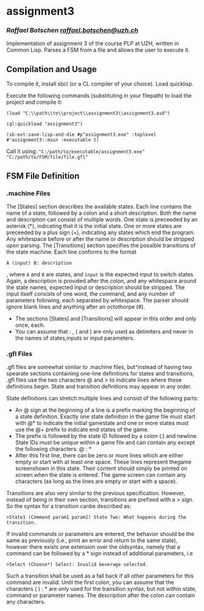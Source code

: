 # assignment3


### _Raffael Botschen <raffael.botschen@uzh.ch>_

Implementation of assignment 3 of the course PLP at UZH, written in Common Lisp.
Parses a FSM from a file and allows the user to execute it.


## Compilation and Usage

To compile it, install sbcl (or a CL compiler of your choice).
Load quicklisp.

Execute the following commands (substituting in your filepath) to load the project and compile it:

`(load "C:\\path\\to\\project\\assignment3\\assignment3.asd")`

`(ql:quickload "assignment3")`

`(sb-ext:save-lisp-and-die #p"assignment3.exe" :toplevel #'assignment3::main :executable t)`

Call it using: `"C:/path/to/executable/assignment3.exe" "C:/path/to/FSM/file/file.gfl"`



## FSM File Definition


### .machine Files
The [States] section describes the available states.
Each line contains the name of a state, followed by a colon and a short description.
Both the name and description can consist of multiple words. One state is preceeded by an asterisk (*),
indicating that it is the initial state. One or more states are preceeded by a plus sign (+), indicating any states which end the program.
Any whitespace before or after the name or description should be stripped upon parsing.
The [Transitions] section specifies the possible transitions of the state machine.
Each line conforms to the format

`A (input) B: description`

, where `A` and `B` are states, and `input` is the expected input to switch states.
Again, a description is provided after the colon, and any whitespace around the state names, expected input or description should be stripped.
The input itself consists of one word, the command, and any number of parameters following, each separated by whitespace.
The parser should ignore blank lines and anything after an octothorpe (#).
- The sections [States] and [Transitions] will appear in this order and only once, each.
- You can assume that : , ( and ) are only used as delimiters and never in the names of states,inputs or input parameters.


### .gfl Files
.gfl files are somewhat similar to .machine files, but^instead of having two spearate sections containing one-line definitions for states and transitions,
.gfl files use the two characters @ and > to indicate lines where these definitions begin.
State and transition definitions may appear in any order.

State definitions can stretch multiple lines and consist of the following parts:
- An @ sign at the beginning of a line is a prefix marking the beginning of a state definition.
  Exactly one state definition in the game file must start with @* to indicate the initial gamestate and one or more states must use the @+ prefix to indicate end states of the game.
- The prefix is followed by the state ID followed by a colon (:) and newline.
  State IDs must be unique within a game file and can contain any except the following characters: @ : *
- After this first line, there can be zero or more lines which are either empty or start with at least one space. These lines represent thegame screenshown in this state.
  Their content should simply be printed on screen when the state is entered. The game screen can contain any characters (as long as the lines are empty or start with a space).

Transitions are also very similar to the previous specification.
However, instead of being in their own section, transitions are prefixed with a > sign.
So the syntax for a transition canbe described as:

`>State1 (Command param1 param2) State Two: What happens during the transition.`

If invalid commands or parameters are entered, the behavior should be the same as previously (i.e., print an error and return to the same state),
however there exists one extension over the oldsyntax, namely that a command can be followed by a * sign instead of additional parameters, i.e

`>Select (Choose*) Select: Invalid beverage selected.`

Such a transition shall be used as a fall back if all other parameters for this command are invalid.
Until the first colon,  you can assume that the characters ( ) : * are only used for the transition syntax, but not within state, command or parameter names.
The description after the colon can contain any characters.